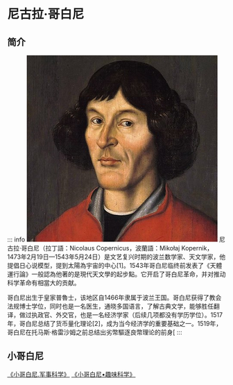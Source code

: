 # 尼古拉·哥白尼

## 简介

::: info
![哥白尼](../assets/copernicus.jpg)
尼古拉·哥白尼（拉丁語：Nicolaus Copernicus，波蘭語：Mikołaj Kopernik，1473年2月19日—1543年5月24日）是文艺复兴时期的波兰数学家、天文学家，他提倡日心说模型，提到太陽為宇宙的中心[1]。1543年哥白尼临终前发表了《天體運行論》一般認為他著的是現代天文學的起步點。它开启了哥白尼革命，并对推动科学革命有相當大的贡献。

哥白尼出生于皇家普魯士，该地区自1466年隶属于波兰王国。哥白尼获得了教会法规博士学位，同时也是一名医生，通晓多国语言，了解古典文学，能够胜任翻译，做过执政官、外交官，也是一名经济学家（后续几项都没有学历学位）。1517年，哥白尼总结了货币量化理论[2]，成为当今经济学的重要基础之一。1519年，哥白尼在托马斯·格雷沙姆之前总结出劣幣驅逐良幣理论的前身[
:::

## 小哥白尼

[《小哥白尼.军事科学》](https://www.cdstm.cn/gallery/media/mkjx/xgbnjskx/)
[《小哥白尼•趣味科学》](https://www.cdstm.cn/gallery/media/mkjx/xgbnqwkx/)